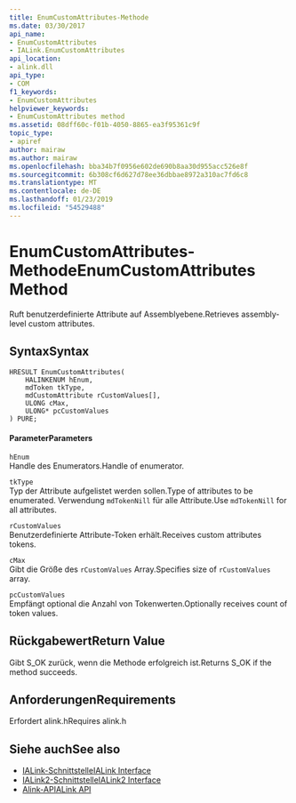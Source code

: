 ```yaml
---
title: EnumCustomAttributes-Methode
ms.date: 03/30/2017
api_name:
- EnumCustomAttributes
- IALink.EnumCustomAttributes
api_location:
- alink.dll
api_type:
- COM
f1_keywords:
- EnumCustomAttributes
helpviewer_keywords:
- EnumCustomAttributes method
ms.assetid: 08dff60c-f01b-4050-8865-ea3f95361c9f
topic_type:
- apiref
author: mairaw
ms.author: mairaw
ms.openlocfilehash: bba34b7f0956e602de690b8aa30d955acc526e8f
ms.sourcegitcommit: 6b308cf6d627d78ee36dbbae8972a310ac7fd6c8
ms.translationtype: MT
ms.contentlocale: de-DE
ms.lasthandoff: 01/23/2019
ms.locfileid: "54529488"
---
```

# <a name="enumcustomattributes-method"></a><span data-ttu-id="e6079-102">EnumCustomAttributes-Methode</span><span class="sxs-lookup"><span data-stu-id="e6079-102">EnumCustomAttributes Method</span></span>
<span data-ttu-id="e6079-103">Ruft benutzerdefinierte Attribute auf Assemblyebene.</span><span class="sxs-lookup"><span data-stu-id="e6079-103">Retrieves assembly-level custom attributes.</span></span>  
  
## <a name="syntax"></a><span data-ttu-id="e6079-104">Syntax</span><span class="sxs-lookup"><span data-stu-id="e6079-104">Syntax</span></span>  
  
```  
HRESULT EnumCustomAttributes(  
    HALINKENUM hEnum,  
    mdToken tkType,  
    mdCustomAttribute rCustomValues[],  
    ULONG cMax,  
    ULONG* pcCustomValues  
) PURE;  
```  
  
#### <a name="parameters"></a><span data-ttu-id="e6079-105">Parameter</span><span class="sxs-lookup"><span data-stu-id="e6079-105">Parameters</span></span>  
 `hEnum`  
 <span data-ttu-id="e6079-106">Handle des Enumerators.</span><span class="sxs-lookup"><span data-stu-id="e6079-106">Handle of enumerator.</span></span>  
  
 `tkType`  
 <span data-ttu-id="e6079-107">Typ der Attribute aufgelistet werden sollen.</span><span class="sxs-lookup"><span data-stu-id="e6079-107">Type of attributes to be enumerated.</span></span> <span data-ttu-id="e6079-108">Verwendung `mdTokenNill` für alle Attribute.</span><span class="sxs-lookup"><span data-stu-id="e6079-108">Use `mdTokenNill` for all attributes.</span></span>  
  
 `rCustomValues`  
 <span data-ttu-id="e6079-109">Benutzerdefinierte Attribute-Token erhält.</span><span class="sxs-lookup"><span data-stu-id="e6079-109">Receives custom attributes tokens.</span></span>  
  
 `cMax`  
 <span data-ttu-id="e6079-110">Gibt die Größe des `rCustomValues` Array.</span><span class="sxs-lookup"><span data-stu-id="e6079-110">Specifies size of `rCustomValues` array.</span></span>  
  
 `pcCustomValues`  
 <span data-ttu-id="e6079-111">Empfängt optional die Anzahl von Tokenwerten.</span><span class="sxs-lookup"><span data-stu-id="e6079-111">Optionally receives count of token values.</span></span>  
  
## <a name="return-value"></a><span data-ttu-id="e6079-112">Rückgabewert</span><span class="sxs-lookup"><span data-stu-id="e6079-112">Return Value</span></span>  
 <span data-ttu-id="e6079-113">Gibt S_OK zurück, wenn die Methode erfolgreich ist.</span><span class="sxs-lookup"><span data-stu-id="e6079-113">Returns S_OK if the method succeeds.</span></span>  
  
## <a name="requirements"></a><span data-ttu-id="e6079-114">Anforderungen</span><span class="sxs-lookup"><span data-stu-id="e6079-114">Requirements</span></span>  
 <span data-ttu-id="e6079-115">Erfordert alink.h</span><span class="sxs-lookup"><span data-stu-id="e6079-115">Requires alink.h</span></span>  
  
## <a name="see-also"></a><span data-ttu-id="e6079-116">Siehe auch</span><span class="sxs-lookup"><span data-stu-id="e6079-116">See also</span></span>
- [<span data-ttu-id="e6079-117">IALink-Schnittstelle</span><span class="sxs-lookup"><span data-stu-id="e6079-117">IALink Interface</span></span>](../../../../docs/framework/unmanaged-api/alink/ialink-interface.md)
- [<span data-ttu-id="e6079-118">IALink2-Schnittstelle</span><span class="sxs-lookup"><span data-stu-id="e6079-118">IALink2 Interface</span></span>](../../../../docs/framework/unmanaged-api/alink/ialink2-interface.md)
- [<span data-ttu-id="e6079-119">Alink-API</span><span class="sxs-lookup"><span data-stu-id="e6079-119">ALink API</span></span>](../../../../docs/framework/unmanaged-api/alink/index.md)
